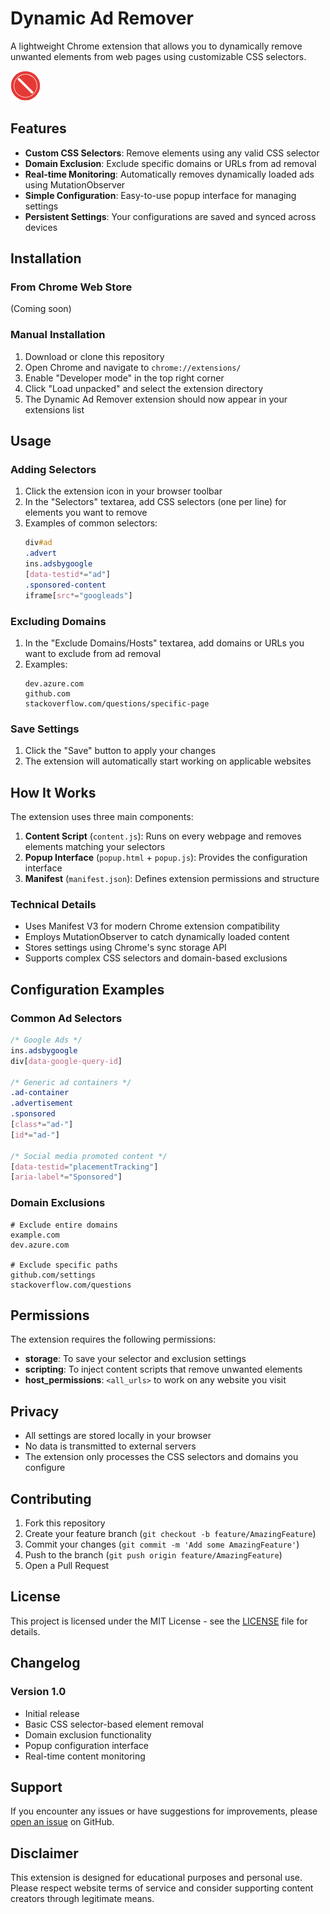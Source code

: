 # Dynamic Ad Remover

A lightweight Chrome extension that allows you to dynamically remove unwanted elements from web pages using customizable CSS selectors.

![Extension Icon](icon48.png)

## Features

- **Custom CSS Selectors**: Remove elements using any valid CSS selector
- **Domain Exclusion**: Exclude specific domains or URLs from ad removal
- **Real-time Monitoring**: Automatically removes dynamically loaded ads using MutationObserver
- **Simple Configuration**: Easy-to-use popup interface for managing settings
- **Persistent Settings**: Your configurations are saved and synced across devices

## Installation

### From Chrome Web Store
(Coming soon)

### Manual Installation
1. Download or clone this repository
2. Open Chrome and navigate to `chrome://extensions/`
3. Enable "Developer mode" in the top right corner
4. Click "Load unpacked" and select the extension directory
5. The Dynamic Ad Remover extension should now appear in your extensions list

## Usage

### Adding Selectors
1. Click the extension icon in your browser toolbar
2. In the "Selectors" textarea, add CSS selectors (one per line) for elements you want to remove
3. Examples of common selectors:
   ```css
   div#ad
   .advert
   ins.adsbygoogle
   [data-testid*="ad"]
   .sponsored-content
   iframe[src*="googleads"]
   ```

### Excluding Domains
1. In the "Exclude Domains/Hosts" textarea, add domains or URLs you want to exclude from ad removal
2. Examples:
   ```
   dev.azure.com
   github.com
   stackoverflow.com/questions/specific-page
   ```

### Save Settings
1. Click the "Save" button to apply your changes
2. The extension will automatically start working on applicable websites

## How It Works

The extension uses three main components:

1. **Content Script** (`content.js`): Runs on every webpage and removes elements matching your selectors
2. **Popup Interface** (`popup.html` + `popup.js`): Provides the configuration interface
3. **Manifest** (`manifest.json`): Defines extension permissions and structure

### Technical Details

- Uses Manifest V3 for modern Chrome extension compatibility
- Employs MutationObserver to catch dynamically loaded content
- Stores settings using Chrome's sync storage API
- Supports complex CSS selectors and domain-based exclusions

## Configuration Examples

### Common Ad Selectors
```css
/* Google Ads */
ins.adsbygoogle
div[data-google-query-id]

/* Generic ad containers */
.ad-container
.advertisement
.sponsored
[class*="ad-"]
[id*="ad-"]

/* Social media promoted content */
[data-testid="placementTracking"]
[aria-label*="Sponsored"]
```

### Domain Exclusions
```
# Exclude entire domains
example.com
dev.azure.com

# Exclude specific paths
github.com/settings
stackoverflow.com/questions
```

## Permissions

The extension requires the following permissions:

- **storage**: To save your selector and exclusion settings
- **scripting**: To inject content scripts that remove unwanted elements
- **host_permissions**: `<all_urls>` to work on any website you visit

## Privacy

- All settings are stored locally in your browser
- No data is transmitted to external servers
- The extension only processes the CSS selectors and domains you configure

## Contributing

1. Fork this repository
2. Create your feature branch (`git checkout -b feature/AmazingFeature`)
3. Commit your changes (`git commit -m 'Add some AmazingFeature'`)
4. Push to the branch (`git push origin feature/AmazingFeature`)
5. Open a Pull Request

## License

This project is licensed under the MIT License - see the [LICENSE](LICENSE) file for details.

## Changelog

### Version 1.0
- Initial release
- Basic CSS selector-based element removal
- Domain exclusion functionality
- Popup configuration interface
- Real-time content monitoring

## Support

If you encounter any issues or have suggestions for improvements, please [open an issue](https://github.com/yourusername/dynamic-ad-remover/issues) on GitHub.

## Disclaimer

This extension is designed for educational purposes and personal use. Please respect website terms of service and consider supporting content creators through legitimate means.
